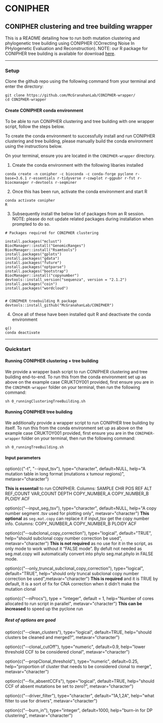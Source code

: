 # CONIPHER 

## CONIPHER clustering and tree building wrapper

This is a README detailing how to run both mutation clustering and phylogenetic tree building using CONIPHER (COrrecting Noise In PHylogenetic Evaluation and Reconstruction). NOTE: our R package for CONIPHER tree building is available for download [here](https://github.com/McGranahanLab/CONIPHER).

--- 
### Setup

Clone the github repo using the following command from your terminal and enter the directory:
```
git clone https://github.com/McGranahanLab/CONIPHER-wrapper/
cd CONIPHER-wrapper
```

#### Create CONIPHER conda environment
To be able to run CONIPHER clustering and tree building with one wrapper script, follow the steps below. 

To create the conda environment to successfully install and run CONIPHER clustering and tree building, please manually build the conda environment using the instructions below.

On your terminal, ensure you are located in the `CONIPHER-wrapper` directory.

1. Create the conda environment with the following libaries installed
```
conda create -n conipher -c bioconda -c conda-forge pyclone r-base=3.6.1 r-essentials r-tidyverse r-cowplot r-ggpubr r-fst r-biocmanager r-devtools r-seqminer
```

2. Once this has been run, activate the conda environment and start R

```
conda activate conipher
R
```

3. Subsequently install the below list of packages from an R session. NOTE: please do not update related packages during installation when prompted to do so. 

```
# Packages required for CONIPHER clustering

install.packages("mclust")
BiocManager::install("GenomicRanges")
BiocManager::install("Rsamtools")
install.packages("gplots")
install.packages("gdata")
install.packages("future")
install.packages("optparse")
install.packages("bootstrap")
BiocManager::install("copynumber")
devtools::install_version("sequenza", version = "2.1.2")
install.packages("coin")
install.packages("wordcloud")


# CONIPHER treebuilding R package
devtools::install_github("McGranahanLab/CONIPHER")
```

4. Once all of these have been installed quit R and deactivate the conda environment

```
q()
conda deactivate
```

--- 

### Quickstart
#### Running CONIPHER clustering + tree building

We provide a wrapper bash script to run CONIPHER clustering and tree building end-to-end. To run this from the conda environment set up as above on the example case CRUKTOY001 provided, first ensure you are in the `CONIPHER-wrapper` folder on your terminal, then run the following command:

```
sh 0_runningClusteringTreeBuilding.sh
```


#### Running CONIPHER tree building

We additionally provide a wrapper script to run CONIPHER tree building by itself. To run this from the conda environment set up as above on the example case CRUKTOY001 provided, first ensure you are in the `CONIPHER-wrapper` folder on your terminal, then run the following command:

```
sh 0_runningTreeBuilding.sh
```

#### Input parameters

option(c("-t", "--input_tsv"), type="character", default=NULL, 
              help="A mutation table in long format (mutations x tumour regions)", metavar="character")

**This is essentail** to run CONIPHER. Columns:
SAMPLE	CHR	POS	REF	ALT	REF_COUNT	VAR_COUNT	DEPTH	COPY_NUMBER_A	COPY_NUMBER_B	PLOIDY	ACF

  
option(c("--input_seg_tsv"), type="character", default=NULL, 
              help="A copy number segment .tsv used for plotting only", metavar="character")
**This optional**  as `seg.mat.copy` can replace it if input_tsv get the copy number info. Columns:
COPY_NUMBER_A	COPY_NUMBER_B	PLOIDY	ACF

option(c("--subclonal_copy_correction"), type="logical", default="TRUE", 
              help="should subclonal copy number correction be used", metavar="character")
**This is not required** as no use for it in the script, as only mode  to work without it “FALSE mode”. By defult not needed as seg.mat.copy will automatically convert into phylo seg.mat.phylo in FALSE mode. 
  
option(c("--only_truncal_subclonal_copy_correction"), type="logical", default="TRUE", 
help="should only truncal subclonal copy number correction be used",metavar="character")
**This is required** and it is TRUE by default, It is a sort of fix for CNA correction when it didn't make the mutation clonal

option(c("--nProcs"), type = "integer", default = 1,
              help="Number of cores allocated to run script in parallel", metavar="character")
**This can be increased** to speed up the pyclone run

##### Rest of options are good
option(c("--clean_clusters"), type="logical", default=TRUE, 
              help="should clusters be cleaned and merged?", metavar="character")
              
option(c("--clonal_cutOff"), type="numeric", default=0.9, 
              help="lower threshold CCF to be considered clonal", metavar="character")
              
option(c("--propClonal_threshold"), type="numeric", default=0.25, 
              help="proportion of cluster that needs to be considered clonal to merge", metavar="character")
              
option(c("--fix_absentCCFs"), type="logical", default=TRUE, 
              help="should CCF of absent mutations be set to zero?", metavar="character")
              
option(c("--driver_filter"), type="character", default="1A,1,2A", 
              help="what filter to use for drivers", metavar="character")
              
option(c("--burn_in"), type="integer", default=1000, 
              help="burn-in for DP clustering", metavar="character")

